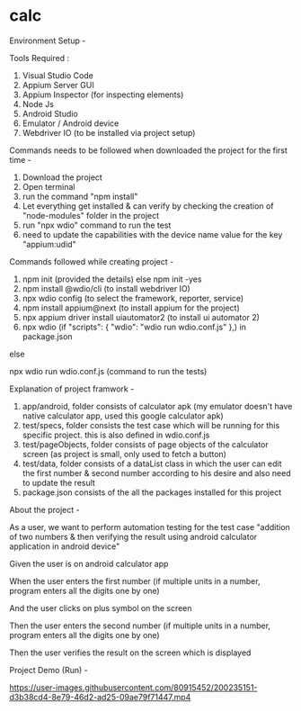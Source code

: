 # calc

Environment Setup -

Tools Required :
1) Visual Studio Code
2) Appium Server GUI
3) Appium Inspector (for inspecting elements)
4) Node Js
5) Android Studio
6) Emulator / Android device
7) Webdriver IO (to be installed via project setup)

Commands needs to be followed when downloaded the project for the first time -

1) Download the project
2) Open terminal
3) run the command "npm install"
4) Let everything get installed & can verify by checking the creation of "node-modules" folder in the project
5) run "npx wdio" command to run the test
6) need to update the capabilities with the device name value for the key "appium:udid"

Commands followed while creating project -
1) npm init (provided the details) else npm init -yes
2) npm install @wdio/cli (to install webdriver IO)
3) npx wdio config (to select the framework, reporter, service)
4) npm install appium@next (to install appium for the project)
5) npx appium driver install uiautomator2 (to install ui automator 2)
6) npx wdio (if "scripts": {
    "wdio": "wdio run wdio.conf.js"
  },) in package.json
  
  else
  
  npx wdio run wdio.conf.js (command to run the tests)
  
  
  Explanation of project framwork -
  1) app/android, folder consists of calculator apk (my emulator doesn't have native calculator app, used this google calculator apk)
  2) test/specs, folder consists the test case which will be running for this specific project. this is also defined in wdio.conf.js
  3) test/pageObjects, folder consists of page objects of the calculator screen (as project is small, only used to fetch a button)
  4) test/data, folder consists of a dataList class in which the user can edit the first number & second number according to his desire and also need to update the result
  5) package.json consists of the all the packages installed for this project
  
  About the project -
  
  As a user, we want to perform automation testing for the test case "addition of two numbers & then verifying the result using android calculator application in android device"
  
  Given the user is on android calculator app
  
  When the user enters the first number (if multiple units in a number, program enters all the digits one by one)
  
  And the user clicks on plus symbol on the screen
  
  Then the user enters the second number (if multiple units in a number, program enters all the digits one by one)
  
  Then the user verifies the result on the screen which is displayed 
  
  
  Project Demo (Run) -
  
 

https://user-images.githubusercontent.com/80915452/200235151-d3b38cd4-8e79-46d2-ad25-09ae79f71447.mp4


